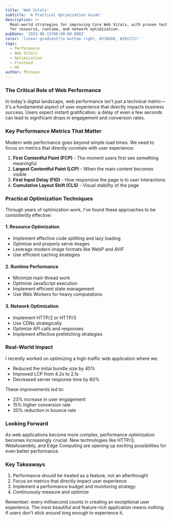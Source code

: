 ```yaml
---
title: 'Web Vitals'
subtitle: 'A Practical Optimization Guide'
description: >-
  Real-world strategies for improving Core Web Vitals, with proven techniques
  for resource, runtime, and network optimization.
pubDate: '2023-06-15T00:00:00.000Z'
color: 'linear-gradient(to bottom right, #27AE60, #2ECC71)'
tags:
  - Performance
  - Web Vitals
  - Optimization
  - Frontend
  - UX
author: Phineas
---
```


### The Critical Role of Web Performance

In today's digital landscape, web performance isn't just a technical metric—it's a fundamental aspect of user experience that directly impacts business success. Users expect instant gratification; a delay of even a few seconds can lead to significant drops in engagement and conversion rates.

### Key Performance Metrics That Matter

Modern web performance goes beyond simple load times. We need to focus on metrics that directly correlate with user experience:

1. **First Contentful Paint (FCP)** - The moment users first see something meaningful
2. **Largest Contentful Paint (LCP)** - When the main content becomes visible
3. **First Input Delay (FID)** - How responsive the page is to user interactions
4. **Cumulative Layout Shift (CLS)** - Visual stability of the page

### Practical Optimization Techniques

Through years of optimization work, I've found these approaches to be consistently effective:

#### 1. Resource Optimization
- Implement effective code splitting and lazy loading
- Optimize and properly serve images
- Leverage modern image formats like WebP and AVIF
- Use efficient caching strategies

#### 2. Runtime Performance
- Minimize main thread work
- Optimize JavaScript execution
- Implement efficient state management
- Use Web Workers for heavy computations

#### 3. Network Optimization
- Implement HTTP/2 or HTTP/3
- Use CDNs strategically
- Optimize API calls and responses
- Implement effective prefetching strategies

### Real-World Impact

I recently worked on optimizing a high-traffic web application where we:
- Reduced the initial bundle size by 45%
- Improved LCP from 4.2s to 2.1s
- Decreased server response time by 60%

These improvements led to:
- 23% increase in user engagement
- 15% higher conversion rate
- 30% reduction in bounce rate

### Looking Forward

As web applications become more complex, performance optimization becomes increasingly crucial. New technologies like HTTP/3, WebAssembly, and Edge Computing are opening up exciting possibilities for even better performance.

### Key Takeaways

1. Performance should be treated as a feature, not an afterthought
2. Focus on metrics that directly impact user experience
3. Implement a performance budget and monitoring strategy
4. Continuously measure and optimize

Remember: every millisecond counts in creating an exceptional user experience. The most beautiful and feature-rich application means nothing if users don't stick around long enough to experience it.
